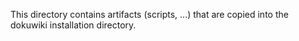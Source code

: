 


This directory contains artifacts (scripts, ...)
that are copied into the dokuwiki installation directory.

